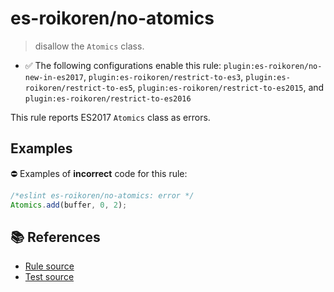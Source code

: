 # es-roikoren/no-atomics
> disallow the `Atomics` class.

- ✅ The following configurations enable this rule: `plugin:es-roikoren/no-new-in-es2017`, `plugin:es-roikoren/restrict-to-es3`, `plugin:es-roikoren/restrict-to-es5`, `plugin:es-roikoren/restrict-to-es2015`, and `plugin:es-roikoren/restrict-to-es2016`

This rule reports ES2017 `Atomics` class as errors.

## Examples

⛔ Examples of **incorrect** code for this rule:

```js
/*eslint es-roikoren/no-atomics: error */
Atomics.add(buffer, 0, 2);
```

## 📚 References

- [Rule source](https://github.com/roikoren755/eslint-plugin-es/blob/v0.0.5/src/rules/no-atomics.ts)
- [Test source](https://github.com/roikoren755/eslint-plugin-es/blob/v0.0.5/tests/src/rules/no-atomics.ts)
